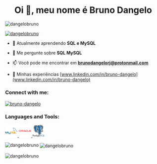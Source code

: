 <h1 align="center">Oi 👋, meu nome é Bruno Dangelo</h1>

<p align="left"> <img src="https://komarev.com/ghpvc/?username=dangelobruno&label=Profile%20views&color=0e75b6&style=flat" alt="dangelobruno" /> </p>

<p align="left"> <a href="https://github.com/ryo-ma/github-profile-trophy"><img src="https://github-profile-trophy.vercel.app/?username=dangelobruno" alt="dangelobruno" /></a> </p>

- 🌱 Atualmente aprendendo **SQL e MySQL**

- 💬 Me pergunte sobre **SQL MySQL**

- 📫 Você pode me encontrar em **brunodangelorj@protonmail.com**

- 📄 Minhas experiências [www.linkedin.com/in/bruno-dangelo](www.linkedin.com/in/bruno-dangelo)

<h3 align="left">Connect with me:</h3>
<p align="left">
<a href="https://linkedin.com/in/bruno-dangelo" target="blank"><img align="center" src="https://raw.githubusercontent.com/rahuldkjain/github-profile-readme-generator/master/src/images/icons/Social/linked-in-alt.svg" alt="bruno-dangelo" height="30" width="40" /></a>
</p>

<h3 align="left">Languages and Tools:</h3>
<p align="left"> <a href="https://www.mysql.com/" target="_blank" rel="noreferrer"> <img src="https://raw.githubusercontent.com/devicons/devicon/master/icons/mysql/mysql-original-wordmark.svg" alt="mysql" width="40" height="40"/> </a> <a href="https://www.oracle.com/" target="_blank" rel="noreferrer"> <img src="https://raw.githubusercontent.com/devicons/devicon/master/icons/oracle/oracle-original.svg" alt="oracle" width="40" height="40"/> </a> <a href="https://www.postgresql.org" target="_blank" rel="noreferrer"> <img src="https://raw.githubusercontent.com/devicons/devicon/master/icons/postgresql/postgresql-original-wordmark.svg" alt="postgresql" width="40" height="40"/> </a> </p>

<p><img align="left" src="https://github-readme-stats.vercel.app/api/top-langs?username=dangelobruno&show_icons=true&locale=en&layout=compact" alt="dangelobruno" /></p>

<p>&nbsp;<img align="center" src="https://github-readme-stats.vercel.app/api?username=dangelobruno&show_icons=true&locale=en" alt="dangelobruno" /></p>

<p><img align="center" src="https://github-readme-streak-stats.herokuapp.com/?user=dangelobruno&" alt="dangelobruno" /></p>


<!---
- 👋 Olá, me chamo Bruno Dangelo e sou programador, atualmente focado nos estudos de banco de dados e procurando uma oportunidade no mercado na area de DBA.
- 📫 brunodangelorj@protonmail.com 

dangelobruno/dangelobruno is a ✨ special ✨ repository because its `README.md` (this file) appears on your GitHub profile.
You can click the Preview link to take a look at your changes.
--->
